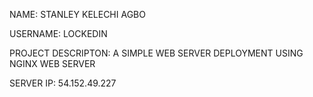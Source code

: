 NAME: STANLEY KELECHI AGBO

USERNAME: LOCKEDIN

PROJECT DESCRIPTON: A SIMPLE WEB SERVER DEPLOYMENT USING NGINX WEB SERVER

SERVER IP: 54.152.49.227
